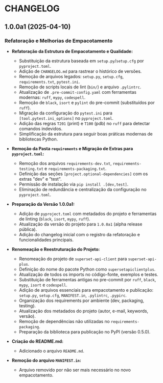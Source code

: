# CHANGELOG

## 1.0.0a1 (2025-04-10)

### Refatoração e Melhorias de Empacotamento

* **Refatoração da Estrutura de Empacotamento e Qualidade:**
    * Substituição da estrutura baseada em `setup.py`/`setup.cfg` por `pyproject.toml`.
    * Adição de `CHANGELOG.md` para rastrear o histórico de versões.
    * Remoção de arquivos legados: `setup.py`, `setup.cfg`, `requirements.txt`, `pytest.ini`.
    * Remoção de scripts locais de lint (`bin/`) e arquivo `.pylintrc`.
    * Atualização de `.pre-commit-config.yaml` com ferramentas modernas: `ruff`, `mypy`, `codespell`.
    * Remoção de `black`, `isort` e `pylint` do pre-commit (substituídos por `ruff`).
    * Migração da configuração do `pytest.ini` para `[tool.pytest.ini_options]` no `pyproject.toml`.
    * Adição das regras `T201` (print) e `T100` (pdb) no `ruff` para detectar comandos indevidos.
    * Simplificação da estrutura para seguir boas práticas modernas de bibliotecas Python.

* **Remoção da Pasta `requirements` e Migração de Extras para `pyproject.toml`:**
    * Remoção dos arquivos `requirements-dev.txt`, `requirements-testing.txt` e `requirements-packaging.txt`.
    * Definição das seções `[project.optional-dependencies]` com os extras "dev" e "test".
    * Permissão de instalação via `pip install .[dev,test]`.
    * Eliminação de redundância e centralização da configuração no `pyproject.toml`.

* **Preparação da Versão 1.0.0a1:**
    * Adição de `pyproject.toml` com metadados do projeto e ferramentas de linting (`black`, `isort`, `mypy`, `ruff`).
    * Atualização da versão do projeto para `1.0.0a1` (alpha release pública).
    * Adição do changelog inicial com o registro da refatoração e funcionalidades principais.

* **Renomeação e Reestruturação do Projeto:**
    * Renomeação do projeto de `superset-api-client` para `superset-api-plus`.
    * Definição do nome do pacote Python como `supersetapiclientplus`.
    * Atualização de todos os imports no código-fonte, exemplos e testes.
    * Substituição de ferramentas antigas no pre-commit por `ruff`, `black`, `mypy`, `isort` e `codespell`.
    * Adição de arquivos essenciais para empacotamento e publicação: `setup.py`, `setup.cfg`, `MANIFEST.in`, `.pylintrc`, `.pypirc`.
    * Organização dos requirements por ambiente (dev, packaging, testing).
    * Atualização dos metadados do projeto (autor, e-mail, keywords, versão).
    * Remoção de dependências não utilizadas no `requirements-packaging`.
    * Preparação da biblioteca para publicação no PyPI (versão 0.5.0).

* **Criação do README.md:**
    * Adicionado o arquivo `README.md`.

* **Remoção do arquivo `MANIFEST.in`:**
    * Arquivo removido por não ser mais necessário no novo empacotamento.